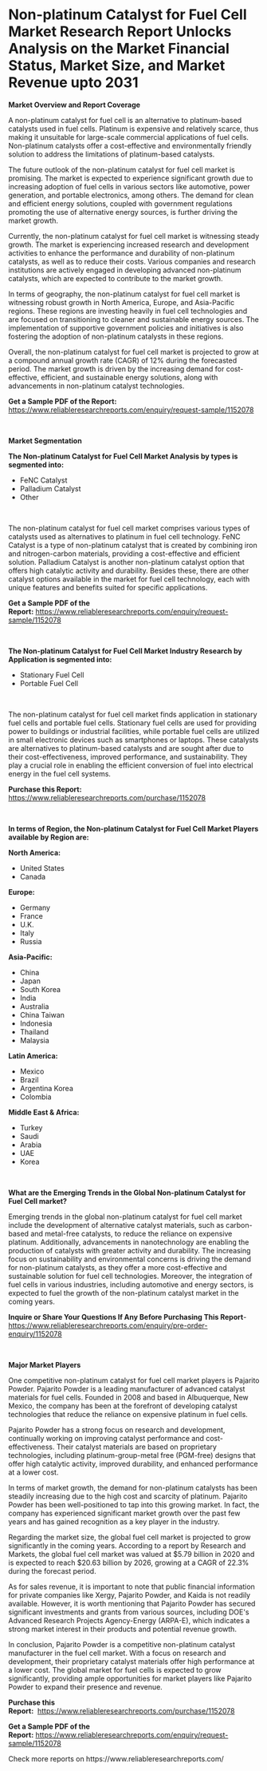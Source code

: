 <p><h1>Non-platinum Catalyst for Fuel Cell Market Research Report Unlocks Analysis on the Market Financial Status, Market Size, and Market Revenue upto 2031</h1></p><p><strong>Market Overview and Report Coverage</strong></p>
<p><p>A non-platinum catalyst for fuel cell is an alternative to platinum-based catalysts used in fuel cells. Platinum is expensive and relatively scarce, thus making it unsuitable for large-scale commercial applications of fuel cells. Non-platinum catalysts offer a cost-effective and environmentally friendly solution to address the limitations of platinum-based catalysts.</p><p>The future outlook of the non-platinum catalyst for fuel cell market is promising. The market is expected to experience significant growth due to increasing adoption of fuel cells in various sectors like automotive, power generation, and portable electronics, among others. The demand for clean and efficient energy solutions, coupled with government regulations promoting the use of alternative energy sources, is further driving the market growth.</p><p>Currently, the non-platinum catalyst for fuel cell market is witnessing steady growth. The market is experiencing increased research and development activities to enhance the performance and durability of non-platinum catalysts, as well as to reduce their costs. Various companies and research institutions are actively engaged in developing advanced non-platinum catalysts, which are expected to contribute to the market growth.</p><p>In terms of geography, the non-platinum catalyst for fuel cell market is witnessing robust growth in North America, Europe, and Asia-Pacific regions. These regions are investing heavily in fuel cell technologies and are focused on transitioning to cleaner and sustainable energy sources. The implementation of supportive government policies and initiatives is also fostering the adoption of non-platinum catalysts in these regions.</p><p>Overall, the non-platinum catalyst for fuel cell market is projected to grow at a compound annual growth rate (CAGR) of 12% during the forecasted period. The market growth is driven by the increasing demand for cost-effective, efficient, and sustainable energy solutions, along with advancements in non-platinum catalyst technologies.</p></p>
<p><strong>Get a Sample PDF of the Report:</strong> <a href="https://www.reliableresearchreports.com/enquiry/request-sample/1152078">https://www.reliableresearchreports.com/enquiry/request-sample/1152078</a></p>
<p>&nbsp;</p>
<p><strong>Market Segmentation</strong></p>
<p><strong>The Non-platinum Catalyst for Fuel Cell Market Analysis by types is segmented into:</strong></p>
<p><ul><li>FeNC Catalyst</li><li>Palladium Catalyst</li><li>Other</li></ul></p>
<p>&nbsp;</p>
<p><p>The non-platinum catalyst for fuel cell market comprises various types of catalysts used as alternatives to platinum in fuel cell technology. FeNC Catalyst is a type of non-platinum catalyst that is created by combining iron and nitrogen-carbon materials, providing a cost-effective and efficient solution. Palladium Catalyst is another non-platinum catalyst option that offers high catalytic activity and durability. Besides these, there are other catalyst options available in the market for fuel cell technology, each with unique features and benefits suited for specific applications.</p></p>
<p><strong>Get a Sample PDF of the Report:</strong>&nbsp;<a href="https://www.reliableresearchreports.com/enquiry/request-sample/1152078">https://www.reliableresearchreports.com/enquiry/request-sample/1152078</a></p>
<p>&nbsp;</p>
<p><strong>The Non-platinum Catalyst for Fuel Cell Market Industry Research by Application is segmented into:</strong></p>
<p><ul><li>Stationary Fuel Cell</li><li>Portable Fuel Cell</li></ul></p>
<p>&nbsp;</p>
<p><p>The non-platinum catalyst for fuel cell market finds application in stationary fuel cells and portable fuel cells. Stationary fuel cells are used for providing power to buildings or industrial facilities, while portable fuel cells are utilized in small electronic devices such as smartphones or laptops. These catalysts are alternatives to platinum-based catalysts and are sought after due to their cost-effectiveness, improved performance, and sustainability. They play a crucial role in enabling the efficient conversion of fuel into electrical energy in the fuel cell systems.</p></p>
<p><strong>Purchase this Report:</strong>&nbsp; <a href="https://www.reliableresearchreports.com/purchase/1152078">https://www.reliableresearchreports.com/purchase/1152078</a></p>
<p>&nbsp;</p>
<p><strong>In terms of Region, the Non-platinum Catalyst for Fuel Cell Market Players available by Region are:</strong></p>
<p>
    <p> <strong> North America: </strong>
        <ul>
            <li>United States</li>
            <li>Canada</li>
        </ul>
        </p> 
    <p> <strong> Europe: </strong>
        <ul>
            <li>Germany</li>
            <li>France</li>
            <li>U.K.</li>
            <li>Italy</li>
            <li>Russia</li>
        </ul>
        </p> 
    <p> <strong> Asia-Pacific: </strong>
        <ul>
            <li>China</li>
            <li>Japan</li>
            <li>South Korea</li>
            <li>India</li>
            <li>Australia</li>
            <li>China Taiwan</li>
            <li>Indonesia</li>
            <li>Thailand</li>
            <li>Malaysia</li>
        </ul>
        </p> 
    <p> <strong> Latin America: </strong>
        <ul>
            <li>Mexico</li>
            <li>Brazil</li>
            <li>Argentina Korea</li>
            <li>Colombia</li>
        </ul>
        </p> 
    <p> <strong> Middle East & Africa: </strong>
        <ul>
            <li>Turkey</li>
            <li>Saudi</li>
            <li>Arabia</li>
            <li>UAE</li>
            <li>Korea</li>
        </ul>
    </p>
    </p>
<p>&nbsp;</p>
<p><strong>What are the Emerging Trends in the Global Non-platinum Catalyst for Fuel Cell market?</strong></p>
<p><p>Emerging trends in the global non-platinum catalyst for fuel cell market include the development of alternative catalyst materials, such as carbon-based and metal-free catalysts, to reduce the reliance on expensive platinum. Additionally, advancements in nanotechnology are enabling the production of catalysts with greater activity and durability. The increasing focus on sustainability and environmental concerns is driving the demand for non-platinum catalysts, as they offer a more cost-effective and sustainable solution for fuel cell technologies. Moreover, the integration of fuel cells in various industries, including automotive and energy sectors, is expected to fuel the growth of the non-platinum catalyst market in the coming years.</p></p>
<p><strong>Inquire or Share Your Questions If Any Before Purchasing This Report</strong>- <a href="https://www.reliableresearchreports.com/enquiry/pre-order-enquiry/1152078">https://www.reliableresearchreports.com/enquiry/pre-order-enquiry/1152078</a></p>
<p>&nbsp;</p>
<p><strong>Major Market Players</strong></p>
<p><p>One competitive non-platinum catalyst for fuel cell market players is Pajarito Powder. Pajarito Powder is a leading manufacturer of advanced catalyst materials for fuel cells. Founded in 2008 and based in Albuquerque, New Mexico, the company has been at the forefront of developing catalyst technologies that reduce the reliance on expensive platinum in fuel cells.</p><p>Pajarito Powder has a strong focus on research and development, continually working on improving catalyst performance and cost-effectiveness. Their catalyst materials are based on proprietary technologies, including platinum-group-metal free (PGM-free) designs that offer high catalytic activity, improved durability, and enhanced performance at a lower cost.</p><p>In terms of market growth, the demand for non-platinum catalysts has been steadily increasing due to the high cost and scarcity of platinum. Pajarito Powder has been well-positioned to tap into this growing market. In fact, the company has experienced significant market growth over the past few years and has gained recognition as a key player in the industry.</p><p>Regarding the market size, the global fuel cell market is projected to grow significantly in the coming years. According to a report by Research and Markets, the global fuel cell market was valued at $5.79 billion in 2020 and is expected to reach $20.63 billion by 2026, growing at a CAGR of 22.3% during the forecast period.</p><p>As for sales revenue, it is important to note that public financial information for private companies like Xergy, Pajarito Powder, and Kaida is not readily available. However, it is worth mentioning that Pajarito Powder has secured significant investments and grants from various sources, including DOE's Advanced Research Projects Agency-Energy (ARPA-E), which indicates a strong market interest in their products and potential revenue growth.</p><p>In conclusion, Pajarito Powder is a competitive non-platinum catalyst manufacturer in the fuel cell market. With a focus on research and development, their proprietary catalyst materials offer high performance at a lower cost. The global market for fuel cells is expected to grow significantly, providing ample opportunities for market players like Pajarito Powder to expand their presence and revenue.</p></p>
<p><strong>Purchase this Report:</strong>&nbsp;&nbsp;<a href="https://www.reliableresearchreports.com/purchase/1152078">https://www.reliableresearchreports.com/purchase/1152078</a></p>
<p></p>
<p><strong>Get a Sample PDF of the Report:</strong>&nbsp;<a href="https://www.reliableresearchreports.com/enquiry/request-sample/1152078">https://www.reliableresearchreports.com/enquiry/request-sample/1152078</a></p>
<p>Check more reports on https://www.reliableresearchreports.com/</p>